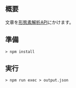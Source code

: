 ## 概要
文章を[形態素解析API](https://labs.goo.ne.jp/api/jp/morphological-analysis/)にかけます。

## 準備
```
> npm install
```

## 実行
```
> npm run exec > output.json
```
